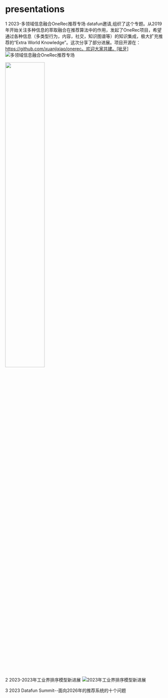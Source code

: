 # presentations

1 2023-多领域信息融合OneRec推荐专场
datafun邀请,组织了这个专题。从2019年开始关注多种信息的萃取融合在推荐算法中的作用，发起了OneRec项目，希望通过各种信息（多类型行为，内容，社交，知识图谱等）的知识集成，极大扩充推荐的“Extra World Knowledge”。这次分享了部分进展。项目开源在：https://github.com/xuanjixiao/onerec。欢迎大家共建。[呲牙]
![多领域信息融合OneRec推荐专场](https://github.com/xuanjixiao/presentations/assets/15994016/7dfe783b-ddd5-4bb0-9860-6ee0f58f7a5e)

 <img src="[https://user-images.githubusercontent.com/link-to-your-image.png](https://github.com/xuanjixiao/presentations/blob/main/%E5%A4%9A%E9%A2%86%E5%9F%9F%E4%BF%A1%E6%81%AF%E8%9E%8D%E5%90%88OneRec%E6%8E%A8%E8%8D%90%E4%B8%93%E5%9C%BA.jpg)" width='50%' height='50%' />


2 2023-2023年工业界排序模型新进展
![2023年工业界排序模型新进展](https://github.com/xuanjixiao/presentations/assets/15994016/0c1b1b5e-04e8-452a-bc23-8d0ecf7d099d)

3 2023 Datafun Summit--面向2026年的推荐系统的十个问题

